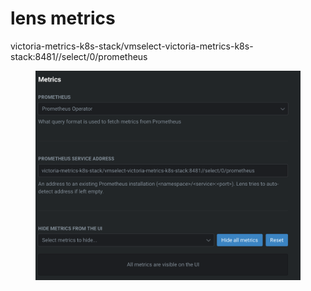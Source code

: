 # lens metrics

victoria-metrics-k8s-stack/vmselect-victoria-metrics-k8s-stack:8481//select/0/prometheus



<figure><img src=".gitbook/assets/image (1).png" alt=""><figcaption></figcaption></figure>
